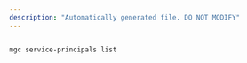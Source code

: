 ```yaml
---
description: "Automatically generated file. DO NOT MODIFY"
---
```


```cli

mgc service-principals list

```